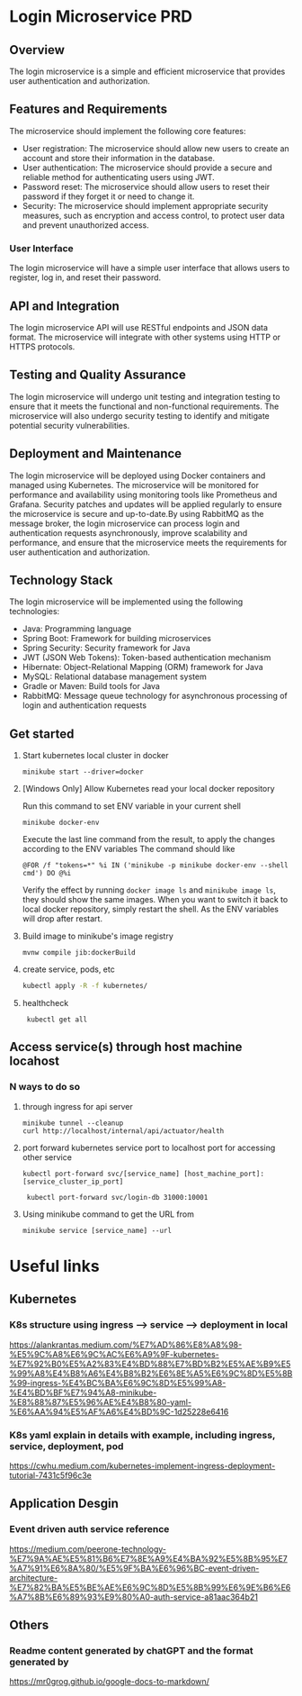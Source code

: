 # Login Microservice PRD


## Overview
The login microservice is a simple and efficient microservice that provides user authentication and authorization.


## Features and Requirements
The microservice should implement the following core features:
- User registration: The microservice should allow new users to create an account and store their information in the database.
- User authentication: The microservice should provide a secure and reliable method for authenticating users using JWT.
- Password reset: The microservice should allow users to reset their password if they forget it or need to change it.
- Security: The microservice should implement appropriate security measures, such as encryption and access control, to protect user data and prevent unauthorized access.


### User Interface
The login microservice will have a simple user interface that allows users to register, log in, and reset their password.

## API and Integration
The login microservice API will use RESTful endpoints and JSON data format. The microservice will integrate with other systems using HTTP or HTTPS protocols.


## Testing and Quality Assurance
The login microservice will undergo unit testing and integration testing to ensure that it meets the functional and non-functional requirements. The microservice will also undergo security testing to identify and mitigate potential security vulnerabilities.


## Deployment and Maintenance
The login microservice will be deployed using Docker containers and managed using Kubernetes. The microservice will be monitored for performance and availability using monitoring tools like Prometheus and Grafana. Security patches and updates will be applied regularly to ensure the microservice is secure and up-to-date.By using RabbitMQ as the message broker, the login microservice can process login and authentication requests asynchronously, improve scalability and performance, and ensure that the microservice meets the requirements for user authentication and authorization.

## Technology Stack
The login microservice will be implemented using the following technologies:
- Java: Programming language
- Spring Boot: Framework for building microservices
- Spring Security: Security framework for Java
- JWT (JSON Web Tokens): Token-based authentication mechanism
- Hibernate: Object-Relational Mapping (ORM) framework for Java
- MySQL: Relational database management system
- Gradle or Maven: Build tools for Java
- RabbitMQ: Message queue technology for asynchronous processing of login and authentication requests

## Get started
1. Start kubernetes local cluster in docker
    ```shell
    minikube start --driver=docker
    ```
2. [Windows Only] Allow Kubernetes read your local docker repository

   Run this command to set ENV variable in your current shell
   ```
   minikube docker-env
   ```
   Execute the last line command from the result, to apply the changes according to the ENV variables
   The command should like
   ```
   @FOR /f "tokens=*" %i IN ('minikube -p minikube docker-env --shell cmd') DO @%i
   ```
   Verify the effect by running `docker image ls` and `minikube image ls`, they should show the same images.
   When you want to switch it back to local docker repository, simply restart the shell. As the ENV variables will drop after restart.

3. Build image to minikube's image registry
   ```shell
   mvnw compile jib:dockerBuild  
   ```
4. create service, pods, etc
    ```bash
    kubectl apply -R -f kubernetes/
    ```
5. healthcheck
   ```shell
    kubectl get all
    ```

## Access service(s) through host machine locahost
### N ways to do so
1. through ingress for api server
   ```shell
   minikube tunnel --cleanup
   curl http://localhost/internal/api/actuator/health
   ```
2. port forward kubernetes service port to localhost port for accessing other service
    ```
    kubectl port-forward svc/[service_name] [host_machine_port]:[service_cluster_ip_port]
    ```
   ``` SHELL
    kubectl port-forward svc/login-db 31000:10001
    ```
3. Using minikube command to get the URL from 
   ```shell
   minikube service [service_name] --url
   ```


# Useful links
## Kubernetes 
### K8s structure using ingress --> service --> deployment in local
https://alankrantas.medium.com/%E7%AD%86%E8%A8%98-%E5%9C%A8%E6%9C%AC%E6%A9%9F-kubernetes-%E7%92%B0%E5%A2%83%E4%BD%88%E7%BD%B2%E5%AE%B9%E5%99%A8%E4%B8%A6%E4%B8%B2%E6%8E%A5%E6%9C%8D%E5%8B%99-ingress-%E4%BC%BA%E6%9C%8D%E5%99%A8-%E4%BD%BF%E7%94%A8-minikube-%E8%88%87%E5%96%AE%E4%B8%80-yaml-%E6%AA%94%E5%AF%A6%E4%BD%9C-1d25228e6416

### K8s yaml explain in details with example, including ingress, service, deployment, pod
https://cwhu.medium.com/kubernetes-implement-ingress-deployment-tutorial-7431c5f96c3e

## Application Desgin 
### Event driven auth service reference
https://medium.com/peerone-technology-%E7%9A%AE%E5%81%B6%E7%8E%A9%E4%BA%92%E5%8B%95%E7%A7%91%E6%8A%80/%E5%9F%BA%E6%96%BC-event-driven-architecture-%E7%82%BA%E5%BE%AE%E6%9C%8D%E5%8B%99%E6%9E%B6%E6%A7%8B%E6%89%93%E9%80%A0-auth-service-a81aac364b21

## Others
### Readme content generated by chatGPT and the format generated by
https://mr0grog.github.io/google-docs-to-markdown/
